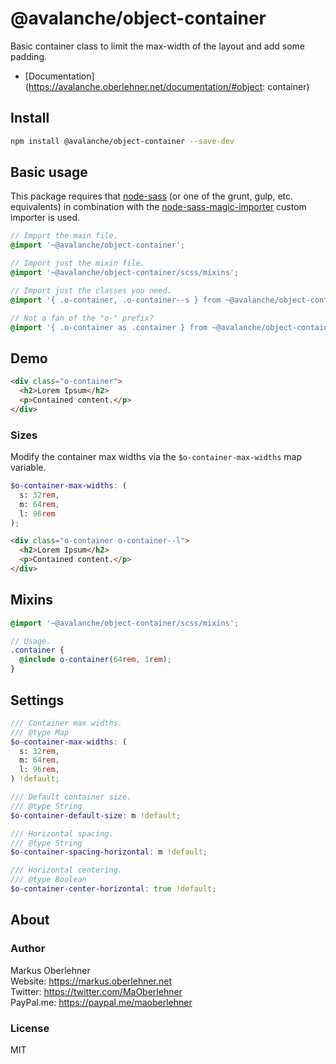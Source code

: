 # @avalanche/object-container
Basic container class to limit the max-width of the layout and add some padding.

- [Documentation](https://avalanche.oberlehner.net/documentation/#object: container)

## Install
```bash
npm install @avalanche/object-container --save-dev
```

## Basic usage
This package requires that [node-sass](https://github.com/sass/node-sass) (or one of the grunt, gulp, etc. equivalents) in combination with the [node-sass-magic-importer](https://github.com/maoberlehner/node-sass-magic-importer) custom importer is used.

```scss
// Import the main file.
@import '~@avalanche/object-container';

// Import just the mixin file.
@import '~@avalanche/object-container/scss/mixins';

// Import just the classes you need.
@import '{ .o-container, .o-container--s } from ~@avalanche/object-container';

// Not a fan of the "o-" prefix?
@import '{ .o-container as .container } from ~@avalanche/object-container';
```

## Demo
```html
<div class="o-container">
  <h2>Lorem Ipsum</h2>
  <p>Contained content.</p>
</div>
```

### Sizes
Modify the container max widths via the `$o-container-max-widths` map variable.

```scss
$o-container-max-widths: (
  s: 32rem,
  m: 64rem,
  l: 96rem
);
```

```html
<div class="o-container o-container--l">
  <h2>Lorem Ipsum</h2>
  <p>Contained content.</p>
</div>
```

## Mixins
```scss
@import '~@avalanche/object-container/scss/mixins';

// Usage.
.container {
  @include o-container(64rem, 1rem);
}
```

## Settings
```scss
/// Container max widths.
/// @type Map
$o-container-max-widths: (
  s: 32rem,
  m: 64rem,
  l: 96rem,
) !default;

/// Default container size.
/// @type String
$o-container-default-size: m !default;

/// Horizontal spacing.
/// @type String
$o-container-spacing-horizontal: m !default;

/// Horizontal centering.
/// @type Boolean
$o-container-center-horizontal: true !default;
```

## About
### Author
Markus Oberlehner  
Website: https://markus.oberlehner.net  
Twitter: https://twitter.com/MaOberlehner  
PayPal.me: https://paypal.me/maoberlehner

### License
MIT
